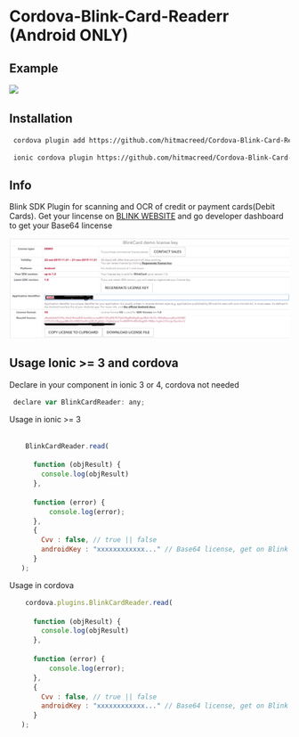 # Cordova-Blink-Card-Readerr (Android ONLY)

## Example
<img src="https://github.com/hitmacreed/Cordova-Blink-Card-Reader/blob/master/art/blink-card-fast.gif" width="400">

## Installation

```sh
 cordova plugin add https://github.com/hitmacreed/Cordova-Blink-Card-Reader.git 
```

```sh
 ionic cordova plugin https://github.com/hitmacreed/Cordova-Blink-Card-Reader.git
```

## Info
Blink SDK Plugin for scanning and OCR of credit or payment cards(Debit Cards).
Get your lincense on [BLINK WEBSITE](https://microblink.com) and go developer dashboard to get your Base64 lincense

<img src="https://github.com/hitmacreed/Cordova-Blink-Card-Reader/blob/master/art/pic1.png?raw=true" width="800">

## Usage Ionic >= 3 and cordova

 Declare in your component in ionic 3 or 4, cordova not needed
```javascript
 declare var BlinkCardReader: any;
```

 Usage in ionic >= 3
```javascript

    BlinkCardReader.read(
      
      function (objResult) {
        console.log(objResult)
      },

      function (error) {
          console.log(error);
      },
      {
        Cvv : false, // true || false
    	androidKey : "xxxxxxxxxxxx..." // Base64 license, get on Blink Developer DashBoard
      }
   );
```

 Usage in cordova
```javascript
    cordova.plugins.BlinkCardReader.read(
      
      function (objResult) {
        console.log(objResult)
      },

      function (error) {
          console.log(error);
      },
      {
        Cvv : false, // true || false
    	androidKey : "xxxxxxxxxxxx..." // Base64 license, get on Blink Developer DashBoard
      }
   );
```

